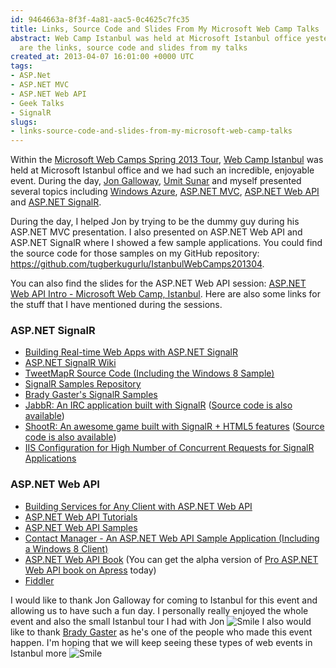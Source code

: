 ```yaml
---
id: 9464663a-8f3f-4a81-aac5-0c4625c7fc35
title: Links, Source Code and Slides From My Microsoft Web Camp Talks
abstract: Web Camp Istanbul was held at Microsoft Istanbul office yesterday and here
  are the links, source code and slides from my talks
created_at: 2013-04-07 16:01:00 +0000 UTC
tags:
- ASP.Net
- ASP.NET MVC
- ASP.NET Web API
- Geek Talks
- SignalR
slugs:
- links-source-code-and-slides-from-my-microsoft-web-camp-talks
---
```


<p>Within the <a href="http://weblogs.asp.net/jgalloway/archive/2013/03/15/announcing-web-camps-spring-tour-2013.aspx">Microsoft Web Camps Spring 2013 Tour</a>, <a href="http://www.tugberkugurlu.com/archive/microsoft-web-camps-istanbul-on-the-6th-of-april">Web Camp Istanbul</a> was held at Microsoft Istanbul office and we had such an incredible, enjoyable event. During the day, <a href="http://weblogs.asp.net/jgalloway/">Jon Galloway</a>, <a href="http://blogs.msdn.com/b/umits/">Umit Sunar</a> and <span>myself&nbsp;</span>presented several topics including <a href="http://www.windowsazure.com">Windows Azure</a>, <a href="http://www.asp.net/mvc">ASP.NET MVC</a>, <a href="http://www.asp.net/web-api">ASP.NET Web API</a> and <a href="http://signalr.net">ASP.NET SignalR</a>.</p>
<p>During the day, I helped Jon by trying to be the dummy guy during his ASP.NET MVC presentation. I also presented on ASP.NET Web API and ASP.NET SignalR where I showed a few sample applications. You could find the source code for those samples on my GitHub repository: <a href="https://github.com/tugberkugurlu/IstanbulWebCamps201304">https://github.com/tugberkugurlu/IstanbulWebCamps201304</a>.</p>
<p>You can also find the slides for the ASP.NET Web API session: <a href="https://speakerdeck.com/tourismgeek/asp-dot-net-web-api-intro-microsoft-web-camp-istanbul-en">ASP.NET Web API Intro - Microsoft Web Camp, Istanbul</a>. Here are also some links for the stuff that I have mentioned during the sessions.</p>
<h3>ASP.NET SignalR</h3>
<ul>
<li><a href="http://channel9.msdn.com/Events/Build/2012/3-034">Building Real-time Web Apps with ASP.NET SignalR</a> </li>
<li><a href="https://github.com/SignalR/SignalR/wiki">ASP.NET SignalR Wiki</a> </li>
<li><a href="https://github.com/tugberkugurlu/TweetMapR">TweetMapR Source Code (Including the Windows 8 Sample)</a> </li>
<li><a href="https://github.com/SignalR/Samples">SignalR Samples Repository</a> </li>
<li><a href="https://github.com/bradygaster/SignalR-Samples">Brady Gaster's SignalR Samples</a> </li>
<li><a href="http://jabbr.net/">JabbR: An IRC application built with SignalR</a> (<a href="https://github.com/davidfowl/JabbR">Source code is also available</a>) </li>
<li><a href="http://shootr.signalr.net/">ShootR: An awesome game built with SignalR + HTML5 features</a> (<a href="https://github.com/NTaylorMullen/ShootR">Source code is also available</a>) </li>
<li><a href="https://github.com/SignalR/SignalR/wiki/Performance#maximum-concurrent-requests-per-cpu">IIS Configuration for High Number of Concurrent Requests for SignalR Applications</a></li>
</ul>
<h3>ASP.NET Web API</h3>
<ul>
<li><a href="http://channel9.msdn.com/Events/Build/2012/3-036">Building Services for Any Client with ASP.NET Web API</a> </li>
<li><a href="http://www.asp.net/web-api">ASP.NET Web API Tutorials</a> </li>
<li><a href="http://www.asp.net/web-api/samples">ASP.NET Web API Samples</a> </li>
<li><a href="http://code.msdn.microsoft.com/Contact-Manager-Web-API-0e8e373d">Contact Manager - An ASP.NET Web API Sample Application (Including a Windows 8 Client)</a> </li>
<li><a href="http://www.amazon.com/gp/product/1430247258/ref=as_li_ss_tl?ie=UTF8&amp;camp=1789&amp;creative=390957&amp;creativeASIN=1430247258&amp;linkCode=as2&amp;tag=tugsblo0c-20">ASP.NET Web API Book</a> (You can get the alpha version of <a href="http://www.apress.com/9781430247258">Pro ASP.NET Web API book on Apress</a> today) </li>
<li><a href="http://www.fiddler2.com/fiddler2/">Fiddler</a></li>
</ul>
<p>I would like to thank Jon Galloway for coming to Istanbul for this event and allowing us to have such a fun day. I personally really enjoyed the whole event and also the small Istanbul tour I had with Jon <img src="http://www.tugberkugurlu.com/Content/images/Uploadedbyauthors/wlw/Links-Source-Code-and-Slides-From-My-Mic_12796/wlEmoticon-smile.png" alt="Smile" style="border-style: none;" class="wlEmoticon wlEmoticon-smile" /> I also would like to thank <a href="http://www.bradygaster.com/">Brady Gaster</a> as he's one of the people who made this event happen. I'm hoping that we will keep seeing these types of web events in Istanbul more <img src="http://www.tugberkugurlu.com/Content/images/Uploadedbyauthors/wlw/Links-Source-Code-and-Slides-From-My-Mic_12796/wlEmoticon-smile.png" alt="Smile" style="border-style: none;" class="wlEmoticon wlEmoticon-smile" /></p>